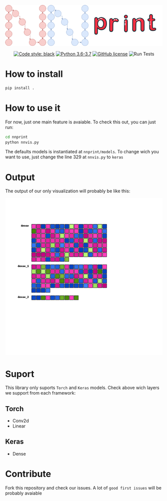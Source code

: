 <p align="center">
  <img src="images/logo.png">
</p>

<p align="center">
<a class="reference external" href="https://github.com/psf/black"><img alt="Code style: black" src="https://img.shields.io/badge/code%20style-black-000000.svg"></a>

<a href="https://www.python.org/downloads/">
        <img src="https://img.shields.io/badge/python-3.6%20%7C%203.7-blue"
             alt="Python 3.6-3.7"/></a>
<a 

[![GitHub license](https://img.shields.io/github/license/Naereen/StrapDown.js.svg)](https://github.com/Propaler/nnprint/master/LICENSE)
![Run Tests](https://github.com/Propaler/nnprint/workflows/Run%20tests/badge.svg?branch=master)
>
</p>

# How to install

```sh
pip install .
```

# How to use it

For now, just one main feature is avaiable. To check this out, you can just run:

```sh
cd nnprint
python nnvis.py
```

The defaults models is instantiated at `nnprint/models`. To change wich you want to use, just change the line 329 at `nnvis.py` to `keras`

# Output

The output of our only visualization will probably be like this:
<p align="center">
  <img src="images/test2.png">
</p>

# Suport

 This library only suports `Torch` and `Keras` models. Check above wich layers we support from each framework:

## Torch
- Conv2d
- Linear

## Keras
- Dense

# Contribute

Fork this repository and check our issues. A lot of `good first issues` will be probably avaiable
